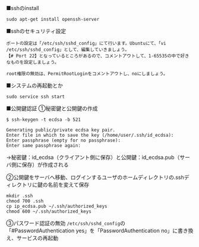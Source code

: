 ■sshのinstall
```
sudo apt-get install openssh-server
```

■sshのセキュリティ設定
```
ポートの設定は「/etc/ssh/sshd_config」にて行います。Ubuntuにて、「vi /etc/ssh/sshd_config」として、編集していきましょう。
【# Port 22】となっているところがあるので、コメントアウトして、1-65535の中で好きなものを設定しましょう。

root権限の無効は、PermitRootLoginをコメントアウトし、noにしましょう。
```

■システムの再起動とか
```
sudo service ssh start
```

■公開鍵認証
①秘密鍵と公開鍵の作成
```
$ ssh-keygen -t ecdsa -b 521

Generating public/private ecdsa key pair.
Enter file in which to save the key (/home/user/.ssh/id_ecdsa): 
Enter passphrase (empty for no passphrase): 
Enter same passphrase again: 
```
→秘密鍵：id_ecdsa（クライアント側に保存）と公開鍵：id_ecdsa.pub（サーバ側に保存）が作成される

②公開鍵をサーバへ移動、ログインするユーザのホームディレクトリの.sshディレクトリに鍵の名前を変えて保存
```
mkdir .ssh
chmod 700 .ssh
cp ip_ecdsa.pub ~/.ssh/authorized_keys
chmod 600 ~/.ssh/authorized_keys
```

③パスワード認証の無効
`/etc/ssh/sshd_config`の「#PasswordAuthentication yes」を「PasswordAuthentication no」に書き換え、サービスの再起動
